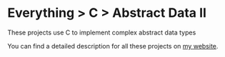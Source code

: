 # Everything > C > Abstract Data II

These projects use C to implement complex abstract data types

You can find a detailed description for all these projects on [my website](https://g10.app/status/).
